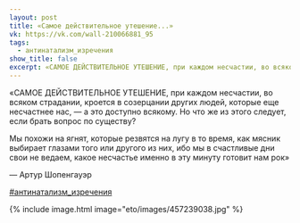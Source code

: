 ```yaml
---
layout: post
title: «Самое действительное утешение...»
vk: https://vk.com/wall-210066881_95
tags:
  - антинатализм_изречения
show_title: false
excerpt: «САМОЕ ДЕЙСТВИТЕЛЬНОЕ УТЕШЕНИЕ, при каждом несчастии, во всяком страдании, кроется в созерцании других людей, которые еще несчастнее нас, — а это доступно всякому. Но что же из этого следует, если брать вопрос по существу? ...
---
```

«САМОЕ ДЕЙСТВИТЕЛЬНОЕ УТЕШЕНИЕ, при каждом несчастии, во всяком страдании, кроется в созерцании других людей, которые еще несчастнее нас, — а это доступно всякому. Но что же из этого следует, если брать вопрос по существу?

Мы похожи на ягнят, которые резвятся на лугу в то время, как мясник выбирает глазами того или другого из них, ибо мы в счастливые дни свои не ведаем, какое несчастье именно в эту минуту готовит нам рок»

— Артур Шопенгауэр

[#антинатализм_изречения](poisk.html#антинатализм_изречения)

{% include image.html image="eto/images/457239038.jpg" %}